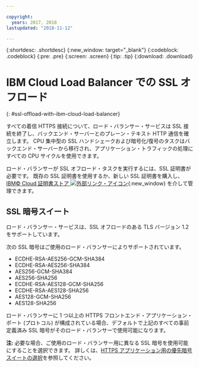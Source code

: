 ```yaml
---

copyright:
  years: 2017, 2018
lastupdated: "2018-11-12"

---
```


{:shortdesc: .shortdesc}
{:new_window: target="_blank"}
{:codeblock: .codeblock}
{:pre: .pre}
{:screen: .screen}
{:tip: .tip}
{:download: .download}

# IBM Cloud Load Balancer での SSL オフロード
{: #ssl-offload-with-ibm-cloud-load-balancer}

すべての着信 HTTPS 接続について、ロード・バランサー・サービスは SSL 接続を終了し、バックエンド・サーバーとのプレーン・テキスト HTTP 通信を確立します。 CPU 集中型の SSL ハンドシェークおよび暗号化/復号のタスクはバックエンド・サーバーから移行され、アプリケーション・トラフィックの処理にすべての CPU サイクルを使用できます。 

ロード・バランサーが SSL オフロード・タスクを実行するには、SSL 証明書が必要です。 既存の SSL 証明書を使用するか、新しい SSL 証明書を購入し、[IBM© Cloud 証明書ストア ![外部リンク・アイコン](../../icons/launch-glyph.svg "外部リンク・アイコン")](https://control.softlayer.com/security/sslcerts){:new_window} を介して管理できます。 

## SSL 暗号スイート
ロード・バランサー・サービスは、SSL オフロードのある TLS バージョン 1.2 をサポートしています。

次の SSL 暗号はご使用のロード・バランサーによりサポートされています。

* ECDHE-RSA-AES256-GCM-SHA384
* ECDHE-RSA-AES256-SHA384
* AES256-GCM-SHA384
* AES256-SHA256
* ECDHE-RSA-AES128-GCM-SHA256
* ECDHE-RSA-AES128-SHA256
* AES128-GCM-SHA256
* AES128-SHA256

ロード・バランサーに 1 つ以上の HTTPS フロントエンド・アプリケーション・ポート (プロトコル) が構成されている場合、デフォルトで上記のすべての事前定義済み SSL 暗号がそのロード・バランサーで使用可能になります。 

**注:** 必要な場合、ご使用のロード・バランサー用に異なる SSL 暗号を使用可能にすることを選択できます。 詳しくは、[HTTPS アプリケーション用の優先暗号スイートの選択](/docs/infrastructure/loadbalancer-service?topic=loadbalancer-service-choosing-a-preferred-cipher-suite-for-your-https-application)を参照してください。
